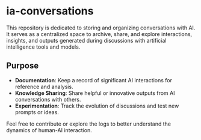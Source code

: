 # ia-conversations

This repository is dedicated to storing and organizing conversations with AI. It serves as a centralized space to archive, share, and explore interactions, insights, and outputs generated during discussions with artificial intelligence tools and models.

## Purpose

- **Documentation**: Keep a record of significant AI interactions for reference and analysis.
- **Knowledge Sharing**: Share helpful or innovative outputs from AI conversations with others.
- **Experimentation**: Track the evolution of discussions and test new prompts or ideas.

Feel free to contribute or explore the logs to better understand the dynamics of human-AI interaction.
